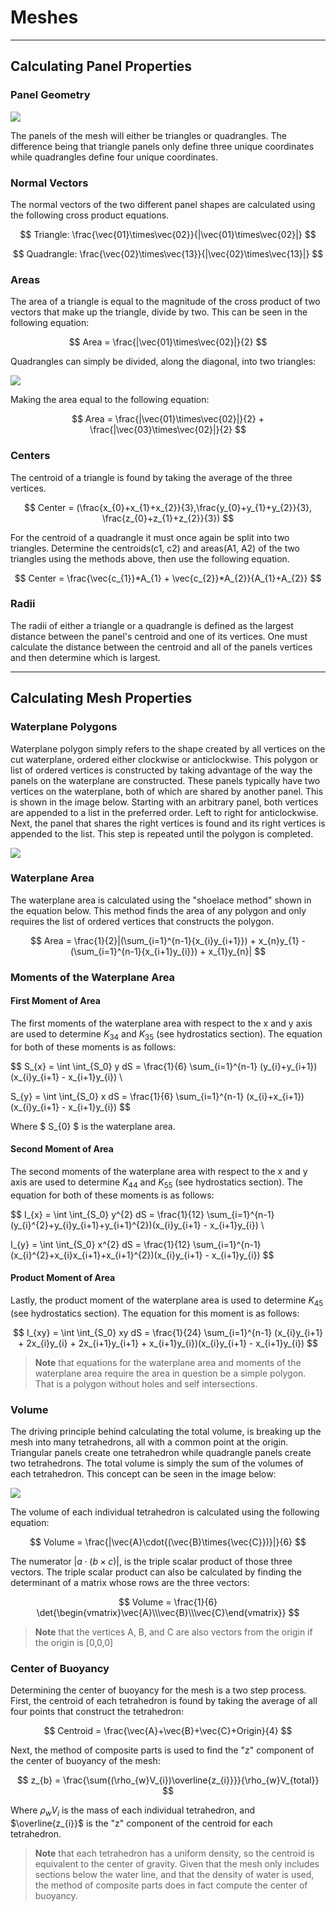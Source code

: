 # Meshes

---

## Calculating Panel Properties

### Panel Geometry

![](./images/panelGeometry.png)

The panels of the mesh will either be triangles or quadrangles. The difference
being that triangle panels only define three unique coordinates while 
quadrangles define four unique coordinates.

### Normal Vectors

The normal vectors of the two different panel shapes are calculated
using the following cross product equations.

$$ 
Triangle:  \frac{\vec{01}\times\vec{02}}{|\vec{01}\times\vec{02}|}
$$

$$ 
Quadrangle:  \frac{\vec{02}\times\vec{13}}{|\vec{02}\times\vec{13}|} 
$$


### Areas

The area of a triangle is equal to the magnitude of the cross product of two
vectors that make up the triangle, divide by two. This can be seen in the
following equation:

$$ Area = \frac{|\vec{01}\times\vec{02}|}{2} $$

Quadrangles can simply be divided, along the diagonal, into two triangles:

![](./images/panelArea.png)

Making the area equal to the following equation:

$$ 
Area = \frac{|\vec{01}\times\vec{02}|}{2} + \frac{|\vec{03}\times\vec{02}|}{2} 
$$


### Centers

The centroid of a triangle is found by taking the average of the three 
vertices.

$$
Center = (\frac{x_{0}+x_{1}+x_{2}}{3},\frac{y_{0}+y_{1}+y_{2}}{3},
          \frac{z_{0}+z_{1}+z_{2}}{3})
$$

For the centroid of a quadrangle it must once again be split into two triangles.
Determine the centroids(c1, c2) and areas(A1, A2) of the two triangles using the
methods above, then use the following equation.

$$
Center = \frac{\vec{c_{1}}*A_{1} + \vec{c_{2}}*A_{2}}{A_{1}+A_{2}}
$$


### Radii

The radii of either a triangle or a quadrangle is defined as the largest distance
between the panel's centroid and one of its vertices. One must calculate the
distance between the centroid and all of the panels vertices and then determine 
which is largest.

---

## Calculating Mesh Properties

### Waterplane Polygons

Waterplane polygon simply refers to the shape created by all vertices on the cut waterplane, ordered either clockwise or anticlockwise. 
This polygon or list of ordered vertices is constructed by taking advantage of the way the panels on the waterplane are constructed.
These panels typically have two vertices on the waterplane, both of which are shared by another panel. This is shown in the image below. 
Starting with an arbitrary panel, both vertices are appended to a list in the preferred order. Left to right for anticlockwise. 
Next, the panel that shares the right vertices is found and its right vertices is appended to the list. This step is repeated until the polygon
is completed.

![](./images/waterplanePolygon.png)

### Waterplane Area

The waterplane area is calculated using the "shoelace method" shown in the equation below. This method finds the area of any polygon and only requires the list of
ordered vertices that constructs the polygon. 

$$
Area = \frac{1}{2}|(\sum_{i=1}^{n-1}{x_{i}y_{i+1}}) + x_{n}y_{1}
        - (\sum_{i=1}^{n-1}{x_{i+1}y_{i}}) + x_{1}y_{n}|
$$

### Moments of the Waterplane Area

#### First Moment of Area

The first moments of the waterplane area with respect to the x and y axis are used to determine $K_{34}$ and $K_{35}$ (see hydrostatics section). The equation for both of these moments is as follows:

$$
S_{x} = \int \int_{S_0} y   dS = \frac{1}{6} \sum_{i=1}^{n-1} (y_{i}+y_{i+1})(x_{i}y_{i+1} - x_{i+1}y_{i}) \\

S_{y} = \int \int_{S_0} x   dS = \frac{1}{6} \sum_{i=1}^{n-1} (x_{i}+x_{i+1})(x_{i}y_{i+1} - x_{i+1}y_{i})
$$

Where $ S_{0} $ is the waterplane area.

#### Second Moment of Area

The second moments of the waterplane area with respect to the x and y axis are used to determine $K_{44}$ and $K_{55}$ (see hydrostatics section). The equation for both of these moments is as follows:

$$
I_{x} = \int \int_{S_0} y^{2} dS = \frac{1}{12} \sum_{i=1}^{n-1} (y_{i}^{2}+y_{i}y_{i+1}+y_{i+1}^{2})(x_{i}y_{i+1} - x_{i+1}y_{i}) \\

I_{y} = \int \int_{S_0} x^{2} dS = \frac{1}{12} \sum_{i=1}^{n-1} (x_{i}^{2}+x_{i}x_{i+1}+x_{i+1}^{2})(x_{i}y_{i+1} - x_{i+1}y_{i})
$$

#### Product Moment of Area

Lastly, the product moment of the waterplane area is used to determine $K_{45}$ (see hydrostatics section). The equation for this moment is as follows:

$$
I_{xy} = \int \int_{S_0} xy dS = \frac{1}{24} \sum_{i=1}^{n-1} (x_{i}y_{i+1} + 2x_{i}y_{i} + 2x_{i+1}y_{i+1} + x_{i+1}y_{i})(x_{i}y_{i+1} - x_{i+1}y_{i})
$$

> **Note** that equations for the waterplane area and moments of the waterplane area require the area in question be a simple polygon. That is a polygon without holes and self intersections.

### Volume

The driving principle behind calculating the total volume, is breaking up the mesh into many tetrahedrons, all with a common point at the origin. Triangular panels create one tetrahedron while quadrangle panels create two tetrahedrons. The total volume is simply the sum of the volumes of each tetrahedron. This concept can be seen in the image below:

![](./images/meshTetrahedron.png)

The volume of each individual tetrahedron is calculated using the following equation:

$$
Volume = \frac{|\vec{A}\cdot{(\vec{B}\times{\vec{C}})}|}{6}
$$

The numerator $|a\cdot{(b\times{c})}|$, is the triple scalar product of those three vectors. The triple scalar product can also be calculated by finding the determinant of a matrix whose rows are the three vectors:

$$
Volume = \frac{1}{6} \det{\begin{vmatrix}\vec{A}\\\vec{B}\\\vec{C}\end{vmatrix}}
$$

> **Note** that the vertices A, B, and C are also vectors from the origin if the origin is [0,0,0]

### Center of Buoyancy

Determining the center of buoyancy for the mesh is a two step process. First, the centroid of each tetrahedron is found by taking the average of all four points that construct the tetrahedron:

$$
Centroid = \frac{\vec{A}+\vec{B}+\vec{C}+Origin}{4}
$$

Next, the method of composite parts is used to find the "z" component of the center of buoyancy of the mesh:

$$
z_{b} = \frac{\sum{(\rho_{w}V_{i})\overline{z_{i}}}}{\rho_{w}V_{total}}
$$

Where $\rho_{w}V_{i}$ is the mass of each individual tetrahedron, and 
$\overline{z_{i}}$ is the "z" component of the centroid for each tetrahedron.

> **Note** that each tetrahedron has a uniform density, so the centroid is equivalent to the center of gravity. Given that the mesh only includes sections below the water line, and that the density of water is used, the method of composite parts does in fact compute the center of buoyancy.


